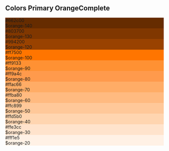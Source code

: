 <h2>Colors Primary Orange<span class="status complete">Complete</span></h2>
<div class="ndpl-component__colors ndpl-cf">
										<div class="ndpl-component__color-container">
											<div class="ndpl-component__color" style="background-color: rgb(102, 44, 0);">
												<div>
													#662c00<br>$orange-140
												</div>
											</div>
										</div><div class="ndpl-component__color-container">
											<div class="ndpl-component__color" style="background-color: rgb(128, 55, 0);">
												<div>
													#803700<br>$orange-130
												</div>
											</div>
										</div><div class="ndpl-component__color-container">
											<div class="ndpl-component__color" style="background-color: rgb(153, 66, 0);">
												<div>
													#994200<br>$orange-120
												</div>
											</div>
										</div><div class="ndpl-component__color-container">
											<div class="ndpl-component__color" style="background-color: rgb(255, 117, 0);">
												<div>
													#ff7500<br>$orange-100
												</div>
											</div>
										</div><div class="ndpl-component__color-container">
											<div class="ndpl-component__color" style="background-color: rgb(255, 145, 51);">
												<div>
													#ff9133<br>$orange-90
												</div>
											</div>
										</div><div class="ndpl-component__color-container">
											<div class="ndpl-component__color" style="background-color: rgb(255, 154, 76);">
												<div>
													#ff9a4c<br>$orange-80
												</div>
											</div>
										</div><div class="ndpl-component__color-container">
											<div class="ndpl-component__color" style="background-color: rgb(255, 172, 102);">
												<div>
													#ffac66<br>$orange-70
												</div>
											</div>
										</div><div class="ndpl-component__color-container">
											<div class="ndpl-component__color" style="background-color: rgb(255, 186, 128);">
												<div>
													#ffba80<br>$orange-60
												</div>
											</div>
										</div><div class="ndpl-component__color-container">
											<div class="ndpl-component__color" style="background-color: rgb(255, 200, 153);">
												<div class="ndpl-dark-text">
													#ffc899<br>$orange-50
												</div>
											</div>
										</div><div class="ndpl-component__color-container">
											<div class="ndpl-component__color" style="background-color: rgb(255, 213, 176);">
												<div class="ndpl-dark-text">
													#ffd5b0<br>$orange-40
												</div>
											</div>
										</div><div class="ndpl-component__color-container">
											<div class="ndpl-component__color" style="background-color: rgb(255, 227, 204);">
												<div class="ndpl-dark-text">
													#ffe3cc<br>$orange-30
												</div>
											</div>
										</div><div class="ndpl-component__color-container">
											<div class="ndpl-component__color ndpl-apply-border ndpl-c-border" style="background-color: rgb(255, 241, 229);">
												<div class="ndpl-dark-text">
													#fff1e5<br>$orange-20
												</div>
											</div>
										</div>
									</div>

